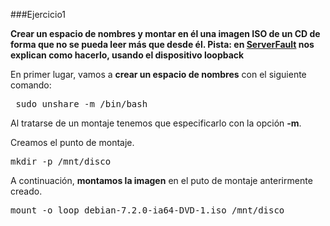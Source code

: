 ###Ejercicio1

[ServerFault]:http://serverfault.com/questions/198135/how-to-mount-an-iso-file-in-linux

**Crear un espacio de nombres y montar en él una imagen ISO de un CD de forma que no se pueda leer más que desde él. Pista: en [ServerFault] nos explican como hacerlo, usando el dispositivo loopback**

En primer lugar, vamos a **crear un espacio de nombres** con el siguiente comando:

<pre> sudo unshare -m /bin/bash </pre>

Al tratarse de un montaje tenemos que especificarlo con la opción **-m**.

Creamos el punto de montaje.

<pre>mkdir -p /mnt/disco</pre>

A continuación, **montamos la imagen** en el puto de montaje anterirmente creado.

<pre>mount -o loop debian-7.2.0-ia64-DVD-1.iso /mnt/disco</pre>